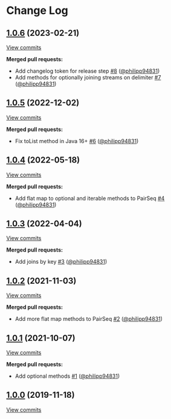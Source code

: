 # Change Log

## [1.0.6](https://github.com/bakdata/seq2/tree/1.0.6) (2023-02-21)
[View commits](https://github.com/bakdata/seq2/compare/1.0.5...1.0.6)

**Merged pull requests:**

- Add changelog token for release step [\#8](https://github.com/bakdata/seq2/pull/8) ([@philipp94831](https://github.com/philipp94831))
- Add methods for optionally joining streams on delimiter [\#7](https://github.com/bakdata/seq2/pull/7) ([@philipp94831](https://github.com/philipp94831))

## [1.0.5](https://github.com/bakdata/seq2/tree/1.0.5) (2022-12-02)
[View commits](https://github.com/bakdata/seq2/compare/1.0.4...1.0.5)

**Merged pull requests:**

- Fix toList method in Java 16\+ [\#6](https://github.com/bakdata/seq2/pull/6) ([@philipp94831](https://github.com/philipp94831))

## [1.0.4](https://github.com/bakdata/seq2/tree/1.0.4) (2022-05-18)
[View commits](https://github.com/bakdata/seq2/compare/1.0.3...1.0.4)

**Merged pull requests:**

- Add flat map to optional and iterable methods to PairSeq [\#4](https://github.com/bakdata/seq2/pull/4) ([@philipp94831](https://github.com/philipp94831))

## [1.0.3](https://github.com/bakdata/seq2/tree/1.0.3) (2022-04-04)
[View commits](https://github.com/bakdata/seq2/compare/1.0.2...1.0.3)

**Merged pull requests:**

- Add joins by key [\#3](https://github.com/bakdata/seq2/pull/3) ([@philipp94831](https://github.com/philipp94831))

## [1.0.2](https://github.com/bakdata/seq2/tree/1.0.2) (2021-11-03)
[View commits](https://github.com/bakdata/seq2/compare/1.0.1...1.0.2)

**Merged pull requests:**

- Add more flat map methods to PairSeq [\#2](https://github.com/bakdata/seq2/pull/2) ([@philipp94831](https://github.com/philipp94831))

## [1.0.1](https://github.com/bakdata/seq2/tree/1.0.1) (2021-10-07)
[View commits](https://github.com/bakdata/seq2/compare/1.0.0...1.0.1)

**Merged pull requests:**

- Add optional methods [\#1](https://github.com/bakdata/seq2/pull/1) ([@philipp94831](https://github.com/philipp94831))

## [1.0.0](https://github.com/bakdata/seq2/tree/1.0.0) (2019-11-18)
[View commits](https://github.com/bakdata/seq2/compare/9f5bac82e2e59c3209fcd8130f6a4b719bb4d362...1.0.0)

